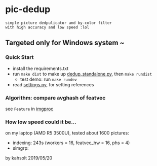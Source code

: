 # pic-dedup
    
    simple picture dedpulicator and by-color filter
    with high accuracy and low speed :lol
    
## Targeted only for Windows system ~

### Quick Start
  - install the requirements.txt
  - run `make dist` to make up [dedup_standalone.py](/dedup_standalone.py), then `make rundist`
    - test demo: run `make rundev`
  - read [settings.py](/dedup/settings.py), for setting references

### Algorithm: compare avghash of featvec
see `Feature` in [imgproc](/dedup/imgproc.py)

### How low speed could it be...
on my laptop (AMD R5 3500U), tested about 1600 pictures:
  - indexing: 243s  (workers = 16, featvec_hw = 16, phs = 4)
  - simgrp: 


by kahsolt
2019/05/20